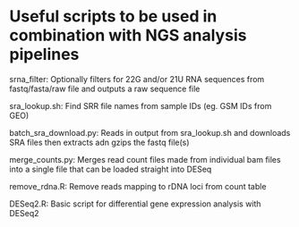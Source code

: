 # Useful scripts to be used in combination with NGS analysis pipelines

srna_filter: Optionally filters for 22G and/or 21U RNA sequences from fastq/fasta/raw file and outputs a raw sequence file

sra_lookup.sh: Find SRR file names from sample IDs (eg. GSM IDs from GEO)

batch_sra_download.py: Reads in output from sra_lookup.sh and downloads SRA files then extracts adn gzips the fastq file(s)

merge_counts.py: Merges read count files made from individual bam files into a single file that can be loaded straight into DESeq

remove_rdna.R: Remove reads mapping to rDNA loci from count table

DESeq2.R: Basic script for differential gene expression analysis with DESeq2